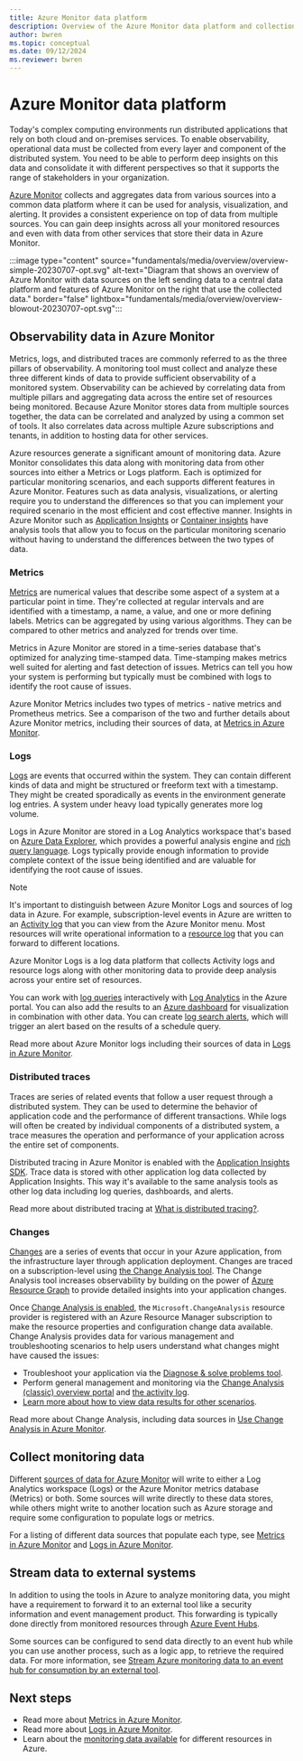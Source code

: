 ```yaml
---
title: Azure Monitor data platform
description: Overview of the Azure Monitor data platform and collection of observability data.
author: bwren
ms.topic: conceptual
ms.date: 09/12/2024
ms.reviewer: bwren
---
```


# Azure Monitor data platform

Today's complex computing environments run distributed applications that rely on both cloud and on-premises services. To enable observability, operational data must be collected from every layer and component of the distributed system. You need to be able to perform deep insights on this data and consolidate it with different perspectives so that it supports the range of stakeholders in your organization.

[Azure Monitor](overview.md) collects and aggregates data from various sources into a common data platform where it can be used for analysis, visualization, and alerting. It provides a consistent experience on top of data from multiple sources. You can gain deep insights across all your monitored resources and even with data from other services that store their data in Azure Monitor.

:::image type="content" source="fundamentals/media/overview/overview-simple-20230707-opt.svg" alt-text="Diagram that shows an overview of Azure Monitor with data sources on the left sending data to a central data platform and features of Azure Monitor on the right that use the collected data." border="false" lightbox="fundamentals/media/overview/overview-blowout-20230707-opt.svg":::

## Observability data in Azure Monitor

Metrics, logs, and distributed traces are commonly referred to as the three pillars of observability. A monitoring tool must collect and analyze these three different kinds of data to provide sufficient observability of a monitored system. Observability can be achieved by correlating data from multiple pillars and aggregating data across the entire set of resources being monitored. Because Azure Monitor stores data from multiple sources together, the data can be correlated and analyzed by using a common set of tools. It also correlates data across multiple Azure subscriptions and tenants, in addition to hosting data for other services.

Azure resources generate a significant amount of monitoring data. Azure Monitor consolidates this data along with monitoring data from other sources into either a Metrics or Logs platform. Each is optimized for particular monitoring scenarios, and each supports different features in Azure Monitor. Features such as data analysis, visualizations, or alerting require you to understand the differences so that you can implement your required scenario in the most efficient and cost effective manner. Insights in Azure Monitor such as [Application Insights](../app/app-insights-overview.md) or [Container insights](../containers/container-insights-overview.md) have analysis tools that allow you to focus on the particular monitoring scenario without having to understand the differences between the two types of data. 

### Metrics

[Metrics](../essentials/data-platform-metrics.md) are numerical values that describe some aspect of a system at a particular point in time. They're collected at regular intervals and are identified with a timestamp, a name, a value, and one or more defining labels. Metrics can be aggregated by using various algorithms. They can be compared to other metrics and analyzed for trends over time.

Metrics in Azure Monitor are stored in a time-series database that's optimized for analyzing time-stamped data. Time-stamping makes metrics well suited for alerting and fast detection of issues. Metrics can tell you how your system is performing but typically must be combined with logs to identify the root cause of issues.

Azure Monitor Metrics includes two types of metrics - native metrics and Prometheus metrics. See a comparison of the two and further details about Azure Monitor metrics, including their sources of data, at [Metrics in Azure Monitor](../essentials/data-platform-metrics.md).

### Logs

[Logs](../logs/data-platform-logs.md) are events that occurred within the system. They can contain different kinds of data and might be structured or freeform text with a timestamp. They might be created sporadically as events in the environment generate log entries. A system under heavy load typically generates more log volume.

Logs in Azure Monitor are stored in a Log Analytics workspace that's based on [Azure Data Explorer](/azure/data-explorer/), which provides a powerful analysis engine and [rich query language](/azure/kusto/query/). Logs typically provide enough information to provide complete context of the issue being identified and are valuable for identifying the root cause of issues.

> [!NOTE]
> It's important to distinguish between Azure Monitor Logs and sources of log data in Azure. For example, subscription-level events in Azure are written to an [Activity log](../essentials/platform-logs-overview.md) that you can view from the Azure Monitor menu. Most resources will write operational information to a [resource log](../essentials/platform-logs-overview.md) that you can forward to different locations.
>
>Azure Monitor Logs is a log data platform that collects Activity logs and resource logs along with other monitoring data to provide deep analysis across your entire set of resources.

You can work with [log queries](../logs/log-query-overview.md) interactively with [Log Analytics](../logs/log-query-overview.md) in the Azure portal. You can also add the results to an [Azure dashboard](../app/overview-dashboard.md#create-custom-kpi-dashboards-using-application-insights) for visualization in combination with other data. You can create [log search alerts](../alerts/alerts-log.md), which will trigger an alert based on the results of a schedule query.

Read more about Azure Monitor logs including their sources of data in [Logs in Azure Monitor](../logs/data-platform-logs.md).

### Distributed traces

Traces are series of related events that follow a user request through a distributed system. They can be used to determine the behavior of application code and the performance of different transactions. While logs will often be created by individual components of a distributed system, a trace measures the operation and performance of your application across the entire set of components.

Distributed tracing in Azure Monitor is enabled with the [Application Insights SDK](../app/distributed-trace-data.md). Trace data is stored with other application log data collected by Application Insights. This way it's available to the same analysis tools as other log data including log queries, dashboards, and alerts.

Read more about distributed tracing at [What is distributed tracing?](../app/distributed-trace-data.md).

### Changes

[Changes](../change/change-analysis-visualizations.md) are a series of events that occur in your Azure application, from the infrastructure layer through application deployment. Changes are traced on a subscription-level using [the Change Analysis tool](../change/change-analysis.md). The Change Analysis tool increases observability by building on the power of [Azure Resource Graph](/azure/governance/resource-graph/overview) to provide detailed insights into your application changes. 

Once [Change Analysis is enabled](../change/change-analysis-enable.md), the `Microsoft.ChangeAnalysis` resource provider is registered with an Azure Resource Manager subscription to make the resource properties and configuration change data available. Change Analysis provides data for various management and troubleshooting scenarios to help users understand what changes might have caused the issues:

* Troubleshoot your application via the [Diagnose & solve problems tool](../change/change-analysis-enable.md).
* Perform general management and monitoring via the [Change Analysis (classic) overview portal](../change/change-analysis-visualizations.md#view-change-data) and [the activity log](../change/change-analysis-visualizations.md#view-the-activity-log-change-history).
* [Learn more about how to view data results for other scenarios](../change/change-analysis-visualizations.md).

Read more about Change Analysis, including data sources in [Use Change Analysis in Azure Monitor](../change/change-analysis.md).

## Collect monitoring data

Different [sources of data for Azure Monitor](data-sources.md) will write to either a Log Analytics workspace (Logs) or the Azure Monitor metrics database (Metrics) or both. Some sources will write directly to these data stores, while others might write to another location such as Azure storage and require some configuration to populate logs or metrics.

For a listing of different data sources that populate each type, see [Metrics in Azure Monitor](../essentials/data-platform-metrics.md) and [Logs in Azure Monitor](../logs/data-platform-logs.md).

## Stream data to external systems

In addition to using the tools in Azure to analyze monitoring data, you might have a requirement to forward it to an external tool like a security information and event management product. This forwarding is typically done directly from monitored resources through [Azure Event Hubs](/azure/event-hubs/).

Some sources can be configured to send data directly to an event hub while you can use another process, such as a logic app, to retrieve the required data. For more information, see [Stream Azure monitoring data to an event hub for consumption by an external tool](../essentials/stream-monitoring-data-event-hubs.md).

## Next steps

* Read more about [Metrics in Azure Monitor](../essentials/data-platform-metrics.md).
* Read more about [Logs in Azure Monitor](../logs/data-platform-logs.md).
* Learn about the [monitoring data available](data-sources.md) for different resources in Azure.

